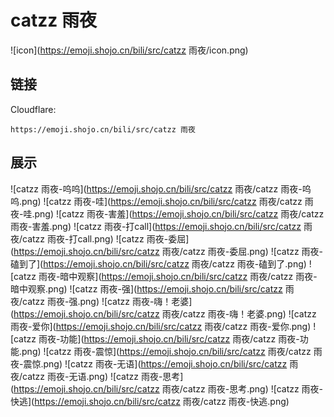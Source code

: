 # catzz 雨夜
![icon](https://emoji.shojo.cn/bili/src/catzz 雨夜/icon.png)
## 链接
Cloudflare:
```
https://emoji.shojo.cn/bili/src/catzz 雨夜
```
## 展示
![catzz 雨夜-呜呜](https://emoji.shojo.cn/bili/src/catzz 雨夜/catzz 雨夜-呜呜.png)
![catzz 雨夜-哇](https://emoji.shojo.cn/bili/src/catzz 雨夜/catzz 雨夜-哇.png)
![catzz 雨夜-害羞](https://emoji.shojo.cn/bili/src/catzz 雨夜/catzz 雨夜-害羞.png)
![catzz 雨夜-打call](https://emoji.shojo.cn/bili/src/catzz 雨夜/catzz 雨夜-打call.png)
![catzz 雨夜-委屈](https://emoji.shojo.cn/bili/src/catzz 雨夜/catzz 雨夜-委屈.png)
![catzz 雨夜-磕到了](https://emoji.shojo.cn/bili/src/catzz 雨夜/catzz 雨夜-磕到了.png)
![catzz 雨夜-暗中观察](https://emoji.shojo.cn/bili/src/catzz 雨夜/catzz 雨夜-暗中观察.png)
![catzz 雨夜-强](https://emoji.shojo.cn/bili/src/catzz 雨夜/catzz 雨夜-强.png)
![catzz 雨夜-嗨！老婆](https://emoji.shojo.cn/bili/src/catzz 雨夜/catzz 雨夜-嗨！老婆.png)
![catzz 雨夜-爱你](https://emoji.shojo.cn/bili/src/catzz 雨夜/catzz 雨夜-爱你.png)
![catzz 雨夜-功能](https://emoji.shojo.cn/bili/src/catzz 雨夜/catzz 雨夜-功能.png)
![catzz 雨夜-震惊](https://emoji.shojo.cn/bili/src/catzz 雨夜/catzz 雨夜-震惊.png)
![catzz 雨夜-无语](https://emoji.shojo.cn/bili/src/catzz 雨夜/catzz 雨夜-无语.png)
![catzz 雨夜-思考](https://emoji.shojo.cn/bili/src/catzz 雨夜/catzz 雨夜-思考.png)
![catzz 雨夜-快逃](https://emoji.shojo.cn/bili/src/catzz 雨夜/catzz 雨夜-快逃.png)
